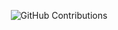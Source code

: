 <div align="center">

![GitHub Contributions](https://github-readme-stats.vercel.app/api?username=SuminSSon&show_icons=true&title_color=fff&icon_color=79ff97&text_color=9f9f9f&bg_color=151515)

</div>
